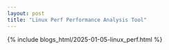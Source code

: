 ```yaml
---
layout: post
title: "Linux Perf Performance Analysis Tool"
---
```


{% include blogs_html/2025-01-05-linux_perf.html %}
